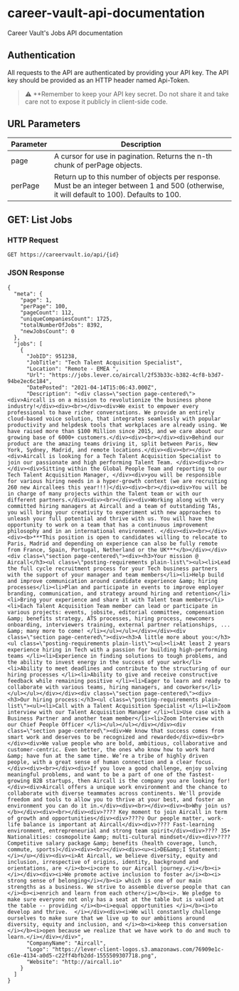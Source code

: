 # career-vault-api-documentation
Career Vault's Jobs API documentation
## Authentication
All requests to the API are authenticated by providing your API key. The API key should be provided as an HTTP header named Api-Token.
> :warning: **Remember to keep your API key secret. Do not share it and take care not to expose it publicly in client-side code.

## URL Parameters
Parameter | Description
------------ | -------------
page | A cursor for use in pagination. Returns the n-th chunk of perPage objects.
perPage | Return up to this number of objects per response. Must be an integer between 1 and 500 (otherwise, it will default to 100). Defaults to 100.


## GET: List Jobs
### HTTP Request

```GET https://careervault.io/api/{id}```

### JSON Response
```
{
  "meta": {
    "page": 1,
    "perPage": 100,
    "pageCount": 112,
    "uniqueCompaniesCount": 1725,
    "totalNumberOfJobs": 8392,
    "newJobsCount": 0
  },
  "jobs": [
    {
      "JobID": 951238,
      "JobTitle": "Tech Talent Acquisition Specialist",
      "Location": "Remote - EMEA ",
      "Url": "https://jobs.lever.co/aircall/2f53b33c-b382-4cf8-b3d7-94be2ec6c184",
      "DatePosted": "2021-04-14T15:06:43.000Z",
      "Description": "<div class=\"section page-centered\"><div>Aircall is on a mission to revolutionize the business phone industry!</div><div><br></div><div>We exist to empower every professional to have richer conversations. We provide an entirely cloud-based voice solution, that integrates seamlessly with popular productivity and helpdesk tools that workplaces are already using. We have raised more than $100 Million since 2015, and we care about our growing base of 6000+ customers.</div><div><br></div><div>Behind our product are the amazing teams driving it, split between Paris, New York, Sydney, Madrid, and remote locations.</div><div><br></div><div>Aircall is looking for a Tech Talent Acquisition Specialist to join our passionate and high performing Talent Team. </div><div><br></div><div>Sitting within the Global People Team and reporting to our Tech Talent Acquisition Manager, </div><div>you will be responsible for various hiring needs in a hyper-growth context (we are recruiting 260 new Aircallees this year!!!)</div><div><br></div><div>You will be in charge of many projects within the Talent team or with our different partners.</div><div><br></div><div>Working along with very committed hiring managers at Aircall and a team of outstanding TAs, you will bring your creativity to experiment with new approaches to unleash your full potential and thrive with us. You will have the opportunity to work on a team that has a continuous improvement philosophy and in an international environment. </div><div><br></div><div><b>***This position is open to candidates willing to relocate to Paris, Madrid and depending on experience can also be fully remote from France, Spain, Portugal, Netherland or the UK***</b></div></div><div class=\"section page-centered\"><div><h3>Your mission @ Aircall</h3><ul class=\"posting-requirements plain-list\"><ul><li>Lead the full cycle recruitment process for your Tech business partners with the support of your manager and team members</li><li>Help build and improve communication around candidate experience &amp; hiring processes</li><li>Plan and participate in events to improve employer branding, communication, and strategy around hiring and retention</li><li>Bring your experience and share it with Talent team members</li><li>Each Talent Acquisition Team member can lead or participate in various projects: events, jobsite, editorial committee, compensation &amp; benefits strategy, ATS processes, hiring process, newcomers onboarding, interviewers training, external partner relationships, ... &amp; many more to come! </li></ul></ul></div></div><div class=\"section page-centered\"><div><h3>A little more about you:</h3><ul class=\"posting-requirements plain-list\"><ul><li>At least 2 years experience hiring in Tech with a passion for building high-performing teams </li><li>Experience in finding solutions to tough problems, and the ability to invest energy in the success of your work</li><li>Ability to meet deadlines and contribute to the structuring of our hiring processes </li><li>Ability to give and receive constructive feedback while remaining positive </li><li>Eager to learn and ready to collaborate with various teams, hiring managers, and coworkers</li></ul></ul></div></div><div class=\"section page-centered\"><div><h3>Our hiring process:</h3><ul class=\"posting-requirements plain-list\"><ul><li>Call with a Talent Acquisition Specialist </li><li>Zoom interview with our Talent Acquisition Manager </li><li>Use case with a Business Partner and another team member</li><li>Zoom Interview with our Chief People Officer </li></ul></ul></div></div><div class=\"section page-centered\"><div>We know that success comes from smart work and deserves to be recognized and rewarded</div><div><br></div><div>We value people who are bold, ambitious, collaborative and customer-centric. Even better, the ones who know how to work hard &amp; have fun at the same time. We’re a tribe of highly driven people, with a great sense of human connection and a clear focus. </div><div><br></div><div>If you love a good challenge, enjoy solving meaningful problems, and want to be a part of one of the fastest-growing B2B startups, then Aircall is the company you are looking for!</div><div>Aircall offers a unique work environment and the chance to collaborate with diverse teammates across continents. We'll provide freedom and tools to allow you to thrive at your best, and foster an environment you can do it in.</div><div><br></div><div><b>Why join us?</b></div><div><br></div><div>???? Key moment to join Aircall in term of growth and opportunities</div><div>????‍♀️ Our people matter, work-life balance is important at Aircall</div><div>???? Fast-learning environment, entrepreneurial and strong team spirit</div><div>???? 35+ Nationalities: cosmopolite &amp; multi-cultural mindset</div><div>???? Competitive salary package &amp; benefits (health coverage, lunch, commute, sports)</div><div><br></div><div><u><i>DE&amp;I Statement: </i></u></div><div><i>At Aircall, we believe diversity, equity and inclusion, irrespective of origins, identity, background and orientations, are </i><b><i>core to our Aircall journey.</i></b><i> </i></div><div><i>We promote active inclusion to foster a</i><b><i> strong sense of belonging</i></b><i> which is one of our main strengths as a business. We strive to assemble diverse people that can </i><b><i>enrich and learn from each other</i></b><i>. We pledge to make sure everyone not only has a seat at the table but is valued at the table -- providing </i><b><i>equal opportunities </i></b><i>to develop and thrive.  </i></div><div><i>We will constantly challenge ourselves to make sure that we live up to our ambitions around diversity, equity and inclusion, and </i><b><i>keep this conversation </i></b><i>open because we realize that we have work to do and much to learn.</i></div></div>",
      "CompanyName": "Aircall",
      "Logo": "https://lever-client-logos.s3.amazonaws.com/76909e1c-c61e-4134-a0d5-c22ff4bfb2dd-1555509307718.png",
      "Website": "http://aircall.io"
    }
  ]
}
